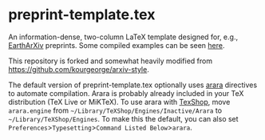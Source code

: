 
# preprint-template.tex
An information-dense, two-column LaTeX template designed for, e.g., [EarthArXiv](https://eartharxiv.org) preprints. Some compiled examples can be seen [here](https://eartharxiv.org/discover?q=brenhin).

This repository is forked and somewhat heavily modified from https://github.com/kourgeorge/arxiv-style. 

The default version of preprint-template.tex optionally uses [arara](https://github.com/cereda/arara) directives to automate compilation. Arara is probably already included in your TeX distribution (TeX Live or MiKTeX). To use arara with [TexShop](https://pages.uoregon.edu/koch/texshop/), move `arara.engine` from `~/Library/TeXShop/Engines/Inactive/Arara` to `~/Library/TeXShop/Engines`. To make this the default, you can also set `Preferences`>`Typesetting`>`Command Listed Below`>`arara`.
